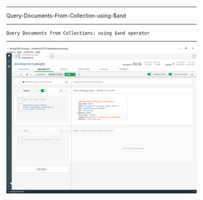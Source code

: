 --------------------------------------------------------------------------------
Query-Documents-From-Collection-using-$and

--------------------------------------------------------------------------------
    Query Documents from Collections: using $and operator

--------------------------------------------------------------------------------

![!](../../../Assets/MongoDB/Query-Documents-From-Collection-using-%24and-operator.png)